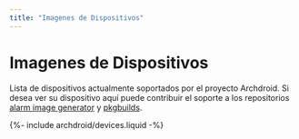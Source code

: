 ```yaml
---
title: "Imagenes de Dispositivos"
---
```


# Imagenes de Dispositivos

Lista de dispositivos actualmente soportados por el proyecto Archdroid. Si
desea ver su dispositivo aquí puede contribuir el soporte a los repositorios
[alarm image generator] y [pkgbuilds].

[alarm image generator]: https://github.com/archdroid-org/alarm-image-generator
[PKGBUILDS]: https://github.com/archdroid-org/pkgbuilds

{%- include archdroid/devices.liquid -%}
